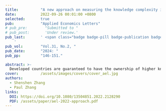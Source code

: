 ```yaml
---
title:          "A new approach on measuring the knowledge complexity in the view of the bipartite network"
date:           2022-09-26 00:01:00 +0800
selected:       true
pub:            "Applied Economics Letters"
# pub_pre:        "Submitted to "
# pub_post:       'Under review.'
pub_last:       ' <span class="badge badge-pill badge-publication badge-success">1<sup>st</sup> author</span> <span class="badge badge-pill badge-publication badge-success-c">Corr. author</span>
    '
pub_vol:        "Vol.31, No.2, "
pub_date:       "2024: "
pub_pp:         "146-151."

abstract: >-
  Developed countries are guaranteed to have the ownership of higher knowledge complexity, which is naturally accepted and universally acknowledged. However, the reality may tell a different story. In this article, a brand-new approach is utilized to quantify the knowledge complexity. Within the bipartite network model, based on the Fitness and Complexity algorithm and the matrix-estimation exercise, a couple of indicators are constructed to measure generalized knowledge complexities of countries and technologies. Results illuminate that admittedly knowledge complexities of countries and those of technologies are interrelated, and those established and developed countries, compared with developing ones, do not necessarily own higher knowledge complexity. To be more specific, an increasing number of facts demonstrate that some less-developed countries with less-advanced technologies are progressing in leaps and bounds, for they attach great importance to investing in high-knowledge-complexity technologies.
cover:          /assets/images/covers/cover_ael.jpg
authors:
  - Shenshen Zhang
  - Paul Zhang
links:
  DOI: https://doi.org/10.1080/13504851.2022.2128290
  PDF: /assets/paper/ael-2022-approach.pdf
---
```

